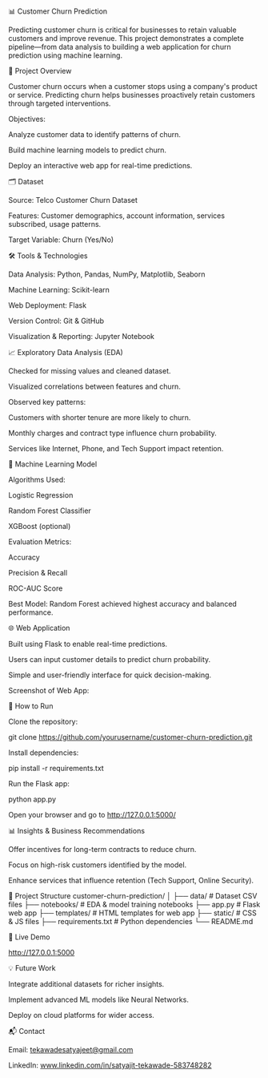 📊 Customer Churn Prediction

Predicting customer churn is critical for businesses to retain valuable customers and improve revenue. This project demonstrates a complete pipeline—from data analysis to building a web application for churn prediction using machine learning.

🔹 Project Overview

Customer churn occurs when a customer stops using a company's product or service. Predicting churn helps businesses proactively retain customers through targeted interventions.

Objectives:

Analyze customer data to identify patterns of churn.

Build machine learning models to predict churn.

Deploy an interactive web app for real-time predictions.

🗂️ Dataset

Source: Telco Customer Churn Dataset

Features: Customer demographics, account information, services subscribed, usage patterns.

Target Variable: Churn (Yes/No)

🛠️ Tools & Technologies

Data Analysis: Python, Pandas, NumPy, Matplotlib, Seaborn

Machine Learning: Scikit-learn

Web Deployment: Flask

Version Control: Git & GitHub

Visualization & Reporting: Jupyter Notebook

📈 Exploratory Data Analysis (EDA)

Checked for missing values and cleaned dataset.

Visualized correlations between features and churn.

Observed key patterns:

Customers with shorter tenure are more likely to churn.

Monthly charges and contract type influence churn probability.

Services like Internet, Phone, and Tech Support impact retention.

🤖 Machine Learning Model

Algorithms Used:

Logistic Regression

Random Forest Classifier

XGBoost (optional)

Evaluation Metrics:

Accuracy

Precision & Recall

ROC-AUC Score

Best Model: Random Forest achieved highest accuracy and balanced performance.

🌐 Web Application

Built using Flask to enable real-time predictions.

Users can input customer details to predict churn probability.

Simple and user-friendly interface for quick decision-making.

Screenshot of Web App:

🚀 How to Run

Clone the repository:

git clone https://github.com/yourusername/customer-churn-prediction.git


Install dependencies:

pip install -r requirements.txt


Run the Flask app:

python app.py


Open your browser and go to http://127.0.0.1:5000/

📊 Insights & Business Recommendations

Offer incentives for long-term contracts to reduce churn.

Focus on high-risk customers identified by the model.

Enhance services that influence retention (Tech Support, Online Security).

📂 Project Structure
customer-churn-prediction/
│
├── data/                # Dataset CSV files
├── notebooks/           # EDA & model training notebooks
├── app.py               # Flask web app
├── templates/           # HTML templates for web app
├── static/              # CSS & JS files
├── requirements.txt     # Python dependencies
└── README.md

🔗 Live Demo

http://127.0.0.1:5000

💡 Future Work

Integrate additional datasets for richer insights.

Implement advanced ML models like Neural Networks.

Deploy on cloud platforms for wider access.

📬 Contact

Email: tekawadesatyajeet@gmail.com

LinkedIn: www.linkedin.com/in/satyajit-tekawade-583748282
